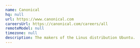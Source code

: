 ```yaml
---
name: Canonical
hq: null
url: https://www.canonical.com
careersUrl: https://canonical.com/careers/all
remoteModel: null
timezone: null
description: The makers of the Linus distribution Ubuntu.
---
```

